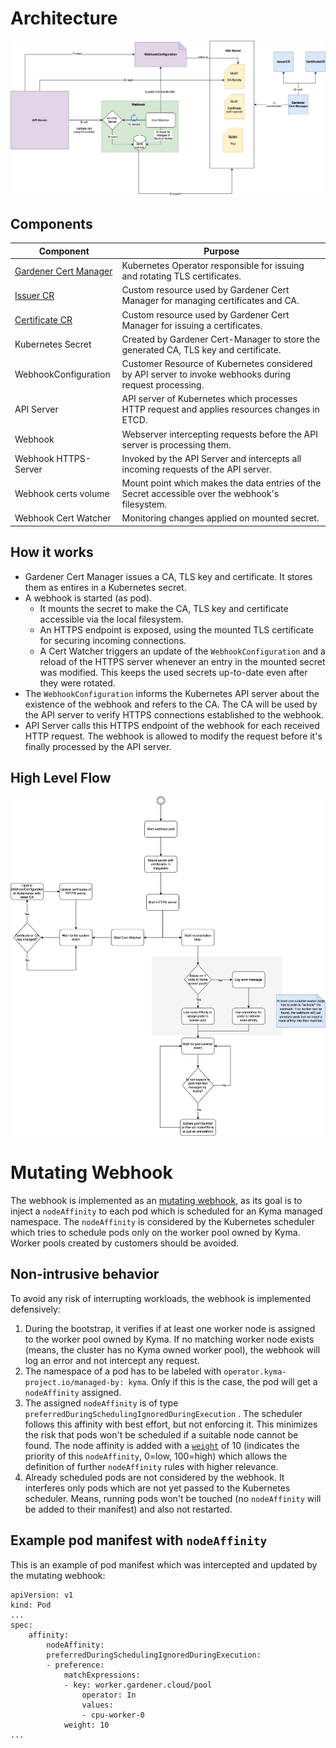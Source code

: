 # Architecture

![Snatch Architecture](./assets/architecture-webook.svg)

## Components

|Component|Purpose
|--|--|
|[Gardener Cert Manager](https://github.com/gardener/cert-management)|Kubernetes Operator responsible for issuing and rotating TLS certificates.|
|[Issuer CR](https://github.com/gardener/cert-management?tab=readme-ov-file#setting-up-issuers)|Custom resource used by Gardener Cert Manager for managing certificates and CA.|
|[Certificate CR](https://github.com/gardener/cert-management?tab=readme-ov-file#requesting-a-certificate)|Custom resource used by Gardener Cert Manager for issuing a certificates.|
|Kubernetes Secret|Created by Gardener Cert-Manager to store the generated CA, TLS key and certificate.|
|WebhookConfiguration|Customer Resource of Kubernetes considered by API server to invoke webhooks during request processing.|
|API Server|API server of Kubernetes which processes HTTP request and applies resources changes in ETCD.|
|Webhook|Webserver intercepting requests before the API server is processing them.|
|Webhook HTTPS-Server|Invoked by the API Server and intercepts all incoming requests of the API server.|
|Webhook certs volume|Mount point which makes the data entries of the Secret accessible over the webhook's filesystem.|
|Webhook Cert Watcher|Monitoring changes applied on mounted secret.|

## How it works

* Gardener Cert Manager issues a CA, TLS key and certificate. It stores them as entires in a Kubernetes secret.
* A webhook is started (as pod).
   - It mounts the secret to make the CA, TLS key and certificate accessible via the local filesystem.
   - An HTTPS endpoint is exposed, using the mounted TLS certificate for securing incoming connections.
   - A Cert Watcher triggers an update of the `WebhookConfiguration` and a reload of the HTTPS server whenever an entry in the mounted secret was modified. This keeps the used secrets up-to-date even after they were rotated.
* The `WebhookConfiguration` informs the Kubernetes API server about the existence of the webhook and refers to the CA. The CA will be used by the API server to verify  HTTPS connections established to the webhook.
* API Server calls this HTTPS endpoint of the webhook for each received HTTP request. The webhook is allowed to modify the  request before it's finally processed by the API server.

## High Level Flow

![Flow](./assets/flow-snatch.svg)

# Mutating Webhook

The webhook is implemented as an [mutating webhook](https://kubernetes.io/docs/reference/access-authn-authz/admission-controllers/#mutatingadmissionwebhook), as its goal is to inject a `nodeAffinity` to each pod which is scheduled for an Kyma managed namespace. The `nodeAffinity` is considered by the Kubernetes scheduler which tries to schedule pods only on the  worker pool owned by Kyma. Worker pools created by customers should be avoided.

## Non-intrusive behavior
To avoid any risk of interrupting workloads, the webhook is implemented defensively:

1. During the bootstrap, it verifies if at least one worker node is assigned to the worker pool owned by Kyma. If no matching worker node exists (means, the cluster has no Kyma owned worker pool), the webhook will log an error and not intercept any request.
2. The namespace of a pod has to be labeled with `operator.kyma-project.io/managed-by: kyma`. Only if this is the case, the pod will get a `nodeAffinity` assigned.
3. The assigned `nodeAffinity` is of type `preferredDuringSchedulingIgnoredDuringExecution` . The scheduler follows this affinity with best effort, but not enforcing it. This minimizes the risk that pods won't be scheduled if a suitable node cannot be found. The node affinity is added with a  [`weight`](https://kubernetes.io/docs/reference/generated/kubernetes-api/v1.32/#preferredschedulingterm-v1-core) of 10 (indicates the priority of this `nodeAffinity`, 0=low, 100=high) which allows the definition of further `nodeAffinity` rules with higher relevance.
4. Already scheduled pods are not considered by the webhook. It interferes only pods which are not yet passed to the Kubernetes scheduler. Means, running pods won't be touched (no `nodeAffinity` will be added to their manifest) and also not restarted.

## Example pod manifest with `nodeAffinity`
This is an example of pod manifest which was intercepted and updated by the mutating webhook:

    apiVersion: v1
    kind: Pod
    ...
    spec:
        affinity:
            nodeAffinity:
            preferredDuringSchedulingIgnoredDuringExecution:
            - preference:
                matchExpressions:
                - key: worker.gardener.cloud/pool
                    operator: In
                    values:
                    - cpu-worker-0
                weight: 10
    ...

